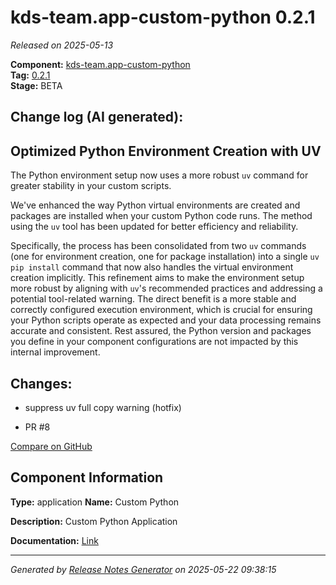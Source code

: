 #  kds-team.app-custom-python 0.2.1

_Released on 2025-05-13_

**Component:** [kds-team.app-custom-python](https://github.com/keboola/component-custom-python)  
**Tag:** [0.2.1](https://github.com/keboola/component-custom-python/releases/tag/0.2.1)  
**Stage:** BETA


## Change log (AI generated):
## Optimized Python Environment Creation with UV
The Python environment setup now uses a more robust `uv` command for greater stability in your custom scripts.

We've enhanced the way Python virtual environments are created and packages are installed when your custom Python code runs. The method using the `uv` tool has been updated for better efficiency and reliability.

Specifically, the process has been consolidated from two `uv` commands (one for environment creation, one for package installation) into a single `uv pip install` command that now also handles the virtual environment creation implicitly. This refinement aims to make the environment setup more robust by aligning with `uv`'s recommended practices and addressing a potential tool-related warning. The direct benefit is a more stable and correctly configured execution environment, which is crucial for ensuring your Python scripts operate as expected and your data processing remains accurate and consistent. Rest assured, the Python version and packages you define in your component configurations are not impacted by this internal improvement.



## Changes:



- suppress uv full copy warning (hotfix) 




- PR #8 



[Compare on GitHub](https://github.com/keboola/component-custom-python/compare/0.2.0...0.2.1)



## Component Information
**Type:** application
**Name:** Custom Python

**Description:** Custom Python Application 


**Documentation:** [Link](https://github.com/keboola/component-custom-python/blob/main/README.md)



---
_Generated by [Release Notes Generator](https://github.com/keboola/release-notes-generator)
on 2025-05-22 09:38:15_